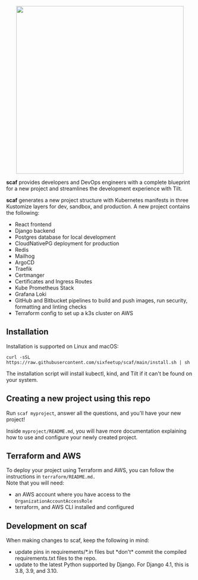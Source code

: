 <p align="center">
  <img src="https://github.com/sixfeetup/cookiecutter-sixiedjango/assets/784273/4e378983-c351-4656-95b9-b5c38d70991d" width="450px">
</p>

**scaf** provides developers and DevOps engineers with a complete blueprint for
a new project and streamlines the development experience with Tilt.

**scaf** generates a new project structure with Kubernetes manifests in
three Kustomize layers for dev, sandbox, and production. A new project 
contains the following:
* React frontend
* Django backend
* Postgres database for local development
* CloudNativePG deployment for production
* Redis
* Mailhog
* ArgoCD 
* Traefik
* Certmanger
* Certificates and Ingress Routes
* Kube Prometheus Stack
* Grafana Loki
* GitHub and Bitbucket pipelines to build and push images, run security,
formatting and linting checks
* Terraform config to set up a k3s cluster on AWS

## Installation

Installation is supported on Linux and macOS:
```
curl -sSL https://raw.githubusercontent.com/sixfeetup/scaf/main/install.sh | sh
```

The installation script will install kubectl, kind, and Tilt if it can't
be found on your system.

## Creating a new project using this repo

Run `scaf myproject`, answer all the questions, and you'll have your new project!

Inside `myproject/README.md`, you will have more
documentation explaining how to use and configure your newly created project.

## Terraform and AWS

To deploy your project using Terraform and AWS, you can follow the instructions in `terraform/README.md.`  
Note that you will need:
- an AWS account where you have access to the `OrganizationAccountAccessRole`
- terraform, and AWS CLI installed and configured 

## Development on scaf

When making changes to scaf, keep the following in mind:

- update pins in requirements/*.in files but *don't\* commit the compiled requirements.txt
  files to the repo.
- update to the latest Python supported by Django. For Django 4.1, this is 3.8, 3.9, and 3.10.

